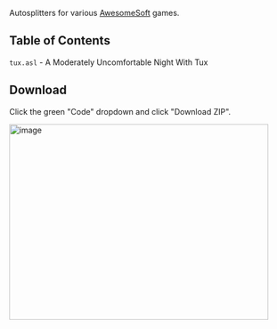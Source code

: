 Autosplitters for various [AwesomeSoft](https://funnywa.rs) games.

## Table of Contents

`tux.asl` - A Moderately Uncomfortable Night With Tux

## Download

Click the green "Code" dropdown and click "Download ZIP".

<img width="465" height="352" alt="image" src="https://github.com/user-attachments/assets/2326c4b4-0059-4359-a99a-5164502138e5" />
